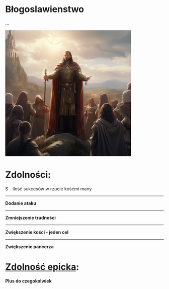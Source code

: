 # Błogoslawienstwo

...

<img src="imgs/blogoslawienstwo.png" width="400">

# Zdolności:

S - ilość sukcesów w rzucie kośćmi many

___

**Dodanie ataku**

___

**Zmniejszenie trudności**

___

**Zwiększenie kości - jeden cel**

___

**Zwiększenie pancerza**

# [Zdolność epicka](/docs/zdolnosc-epicka.md):

**Plus do czegokolwiek**
